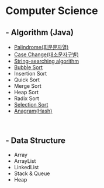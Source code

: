 <!-- Heading -->
# Computer Science


<h2>- Algorithm (Java) </h2>

* [Palindrome(회문문자열)](DataStructure/Palindrome/Palindrome.md) 
* [Case Change(대소문자구별)](DataStructure/CaseChange/CaseChange.md)  
* [String-searching algorithm](DataStructure/StringSearching/StringSearching.md)  
* [Bubble Sort](DataStructure/BubbleSort/BubbleSort_KR.md)
* Insertion Sort
* Quick Sort
* Merge Sort
* Heap Sort
* Radix Sort
* [Selection Sort](DataStructure/SelectionSort/SelectionSort_KR.md)  
* [Anagram(Hash)](DataStructure/Anagram/README.md) 
<br/>    

<h2>- Data Structure</h2>

* Array
* ArrayList
* LinkedList
* Stack & Queue
* Heap
  
<br/>

